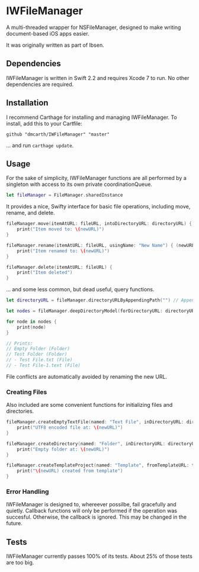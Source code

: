 # IWFileManager
A multi-threaded wrapper for NSFileManager, designed to make writing document-based iOS apps easier.

It was originally written as part of Ibsen.

## Dependencies
IWFileManager is written in Swift 2.2 and requires Xcode 7 to run. No other dependencies are required. 

## Installation
I recommend Carthage for installing and managing IWFileManager. To install, add this to your Cartfile:

```
github "dmcarth/IWFileManager" "master"
```

... and run `carthage update`.

## Usage
For the sake of simplicity, IWFileManager functions are all performed by a singleton with access to its own private coordinationQueue.

```Swift
let fileManager = FileManager.sharedInstance
```

It provides a nice, Swifty interface for basic file operations, including move, rename, and delete.

```Swift
fileManager.move(itemAtURL: fileURL, intoDirectoryURL: directoryURL) { (newURL) in
	print("Item moved to: \(newURL)")
}

fileManager.rename(itemAtURL: fileURL, usingName: "New Name") { (newURL) in
	print("Item renamed to: \(newURL)")
}

fileManager.delete(itemAtURL: fileURL) { 
	print("Item deleted")
}
```

... and some less common, but dead useful, query functions.

```Swift
let directoryURL = fileManager.directoryURLByAppendingPath("") // Appends path to ~/Documents

let nodes = fileManager.deepDirectoryModel(forDirectoryURL: directoryURL)

for node in nodes {
	print(node)
}

// Prints: 
// Empty Folder (Folder)
// Test Folder (Folder)
// - Test File.txt (File)
// - Test File-1.text (File)
```

File conflicts are automatically avoided by renaming the new URL. 

### Creating Files
Also included are some convenient functions for initializing files and directories.

```Swift
fileManager.createEmptyTextFile(named: "Text File", inDirectoryURL: directoryURL) { (newURL) in
	print("UTF8 encoded file at: \(newURL)")
}

fileManager.createDirectory(named: "Folder", inDirectoryURL: directoryURL) { (newURL) in
	print("Empty folder at: \(newURL)")
}

fileManager.createTemplateProject(named: "Template", fromTemplateURL: templateURL, inDirectoryURL: directoryURL) { (newURL) in
	print("\(newURL) created from template")
}
```

### Error Handling
IWFileManager is designed to, whereever possilbe, fail gracefully and quietly. Callback functions will only be performed if the operation was succesful. Otherwise, the callback is ignored. This may be changed in the future.

## Tests
IWFileManager currently passes 100% of its tests. About 25% of those tests are too big.
